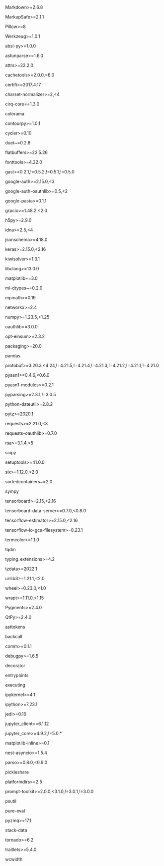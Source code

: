 Markdown>=2.6.8

MarkupSafe>=2.1.1

Pillow>=8

Werkzeug>=1.0.1

absl-py>=1.0.0

astunparse>=1.6.0

attrs>=22.2.0

cachetools>=2.0.0,<6.0

certifi>=2017.4.17

charset-normalizer>=2,<4

cirq-core==1.3.0

colorama

contourpy>=1.0.1

cycler>=0.10

duet~=0.2.8

flatbuffers>=23.5.26

fonttools>=4.22.0

gast>=0.2.1,!=0.5.2,!=0.5.1,!=0.5.0

google-auth>=2.15.0,<3

google-auth-oauthlib>=0.5,<2

google-pasta>=0.1.1

grpcio>=1.48.2,<2.0

h5py>=2.9.0

idna>=2.5,<4

jsonschema>=4.18.0

keras>=2.15.0,<2.16

kiwisolver>=1.3.1

libclang>=13.0.0

matplotlib~=3.0

ml-dtypes~=0.2.0

mpmath>=0.19

networkx>=2.4

numpy>=1.23.5,<1.25

oauthlib>=3.0.0

opt-einsum>=2.3.2

packaging>=20.0

pandas

protobuf>=3.20.3,<4.24,!=4.21.5,!=4.21.4,!=4.21.3,!=4.21.2,!=4.21.1,!=4.21.0

pyasn1>=0.4.6,<0.6.0

pyasn1-modules>=0.2.1

pyparsing>=2.3.1,!=3.0.5

python-dateutil>=2.8.2

pytz>=2020.1

requests>=2.21.0,<3

requests-oauthlib>=0.7.0

rsa>=3.1.4,<5

scipy

setuptools>=41.0.0

six>=1.12.0,<2.0

sortedcontainers~=2.0

sympy

tensorboard>=2.15,<2.16

tensorboard-data-server>=0.7.0,<0.8.0

tensorflow-estimator>=2.15.0,<2.16

tensorflow-io-gcs-filesystem>=0.23.1

termcolor>=1.1.0

tqdm

typing_extensions>=4.2

tzdata>=2022.1

urllib3>=1.21.1,<2.0

wheel>=0.23.0,<1.0

wrapt>=1.11.0,<1.15

Pygments>=2.4.0

QtPy>=2.4.0

asttokens

backcall

comm>=0.1.1

debugpy>=1.6.5

decorator

entrypoints

executing

ipykernel>=4.1

ipython>=7.23.1

jedi>=0.16

jupyter_client>=6.1.12

jupyter_core>=4.9.2,!=5.0.*

matplotlib-inline>=0.1

nest-asyncio>=1.5.4

parso>=0.8.0,<0.9.0

pickleshare

platformdirs>=2.5

prompt-toolkit>=2.0.0,<3.1.0,!=3.0.1,!=3.0.0

psutil

pure-eval

pyzmq>=17.1

stack-data

tornado>=6.2

traitlets>=5.4.0

wcwidth
